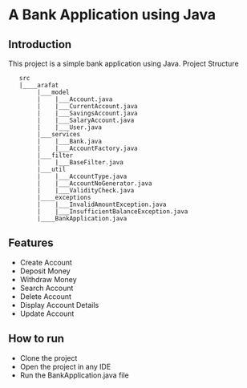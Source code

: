 # A Bank Application using Java
## Introduction
This project is a simple bank application using Java.
Project Structure
```
   src
   |____arafat
        |___model
        |    |___Account.java
        |    |___CurrentAccount.java
        |    |___SavingsAccount.java
        |    |___SalaryAccount.java
        |    |___User.java
        |___services
        |    |___Bank.java
        |    |___AccountFactory.java
        |___filter
        |    |___BaseFilter.java
        |___util
        |    |___AccountType.java
        |    |___AccountNoGenerator.java
        |    |___ValidityCheck.java
        |____exceptions
        |    |___InvalidAmountException.java
        |    |___InsufficientBalanceException.java
        |____BankApplication.java

```

## Features
* Create Account
* Deposit Money
* Withdraw Money
* Search Account
* Delete Account
* Display  Account Details
* Update Account

## How to run
* Clone the project
* Open the project in any IDE
* Run the BankApplication.java file

